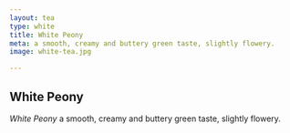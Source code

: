 ```yaml
---
layout: tea
type: white
title: White Peony
meta: a smooth, creamy and buttery green taste, slightly flowery.
image: white-tea.jpg

---
```


## White Peony

*White Peony* a smooth, creamy and buttery green taste, slightly flowery.